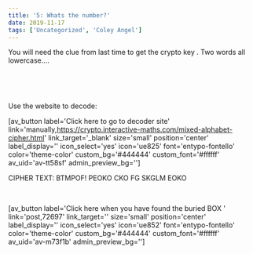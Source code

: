 ```yaml
---
title: '5: Whats the number?'
date: 2019-11-17
tags: ['Uncategorized', 'Coley Angel']
---
```


You will need the clue from last time to get the crypto key . Two words all lowercase....

 

 

Use the website to decode:

[av_button label='Click here to go to decoder site' link='manually,https://crypto.interactive-maths.com/mixed-alphabet-cipher.html' link_target='_blank' size='small' position='center' label_display='' icon_select='yes' icon='ue825' font='entypo-fontello' color='theme-color' custom_bg='#444444' custom_font='#ffffff' av_uid='av-tt58sf' admin_preview_bg='']

CIPHER TEXT: BTMPOF! PEOKO CKO FG SKGLM EOKO

 

[av_button label='Click here when you have found the buried BOX ' link='post,72697' link_target='' size='small' position='center' label_display='' icon_select='yes' icon='ue852' font='entypo-fontello' color='theme-color' custom_bg='#444444' custom_font='#ffffff' av_uid='av-m73f1b' admin_preview_bg='']
